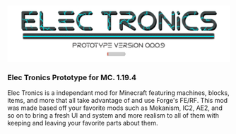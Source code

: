 ![Mod Logo](https://github.com/SirStig/Elec_tronics/blob/dev-1.19.4/src/main/resources/assets/elec_tronics/textures/modlogo.png)

### Elec Tronics Prototype for MC. 1.19.4

Elec Tronics is a independant mod for Minecraft featuring machines, blocks, items, and more that all take advantage of and use Forge's FE/RF. This mod was made based off your favorite mods such as Mekanism, IC2, AE2, and so on to bring a fresh UI and system and more realism to all of them with keeping and leaving your favorite parts about them.
